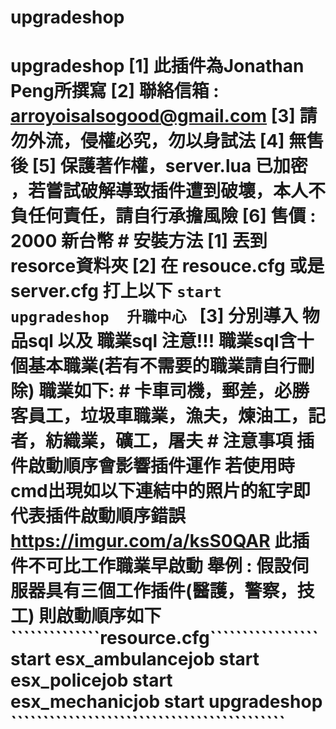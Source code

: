 # upgradeshop
# upgradeshop  [1] 此插件為Jonathan Peng所撰寫  [2] 聯絡信箱 : arroyoisalsogood@gmail.com  [3] 請勿外流，侵權必究，勿以身試法  [4] 無售後  [5] 保護著作權，server.lua 已加密 ，若嘗試破解導致插件遭到破壞，本人不負任何責任，請自行承擔風險  [6] 售價 : 2000 新台幣   # 安裝方法  [1] 丟到resorce資料夾  [2] 在 resouce.cfg 或是 server.cfg 打上以下  ``````````````````````````````````````````` start upgradeshop  升職中心  ```````````````````````````````````````````  [3] 分別導入 物品sql 以及 職業sql      注意!!! 職業sql含十個基本職業(若有不需要的職業請自行刪除)          職業如下:    # 卡車司機，郵差，必勝客員工，垃圾車職業，漁夫，煉油工，記者，紡織業，礦工，屠夫   # 注意事項  插件啟動順序會影響插件運作  若使用時cmd出現如以下連結中的照片的紅字即代表插件啟動順序錯誤 https://imgur.com/a/ksS0QAR  此插件不可比工作職業早啟動  舉例 : 假設伺服器具有三個工作插件(醫護，警察，技工) 則啟動順序如下  ``````````````resource.cfg`````````````````  start esx_ambulancejob  start esx_policejob  start esx_mechanicjob  start upgradeshop  ```````````````````````````````````````````
